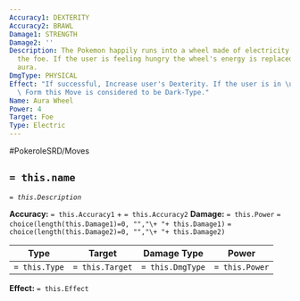 ```yaml
---
Accuracy1: DEXTERITY
Accuracy2: BRAWL
Damage1: STRENGTH
Damage2: ''
Description: The Pokemon happily runs into a wheel made of electricity that strikes
  the foe. If the user is feeling hungry the wheel's energy is replaced by a dark
  aura.
DmgType: PHYSICAL
Effect: "If successful, Increase user's Dexterity. If the user is in \u201CHangry\u201D\
  \ Form this Move is considered to be Dark-Type."
Name: Aura Wheel
Power: 4
Target: Foe
Type: Electric
---
```


#PokeroleSRD/Moves

## `= this.name` 
*`= this.Description`*

**Accuracy:** `= this.Accuracy1` + `= this.Accuracy2`
**Damage:** `= this.Power` `= choice(length(this.Damage1)=0, "","\+ "+ this.Damage1)` `= choice(length(this.Damage2)=0, "","\+ "+ this.Damage2)`

| Type          | Target          | Damage Type          | Power          |
| ------------- | --------------- | ---------------- | -------------- |
| `= this.Type` | `= this.Target` | `= this.DmgType` | `= this.Power` | 

**Effect:** `= this.Effect`